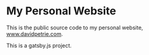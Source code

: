 # My Personal Website

This is the public source code to my personal website, www.davidpetrie.com.

This is a gatsby.js project.

